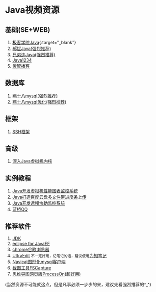 # Java视频资源

## 基础(SE+WEB)
1. [极客学院Java](http://pan.baidu.com/disk/home#list/path=%2F1221%E6%95%B4%E7%90%86%2F%5Bfuli.ba%5D%E6%9E%81%E5%AE%A2%E5%AD%A6%E9%99%A2%2F%5Bfuli.ba%5D%E7%9F%A5%E8%AF%86%E4%BD%93%E7%B3%BB%E5%9B%BE%2F13%E3%80%81Java%20Web){:target="_blank"}
2. [郝斌Java(强烈推荐)](http://pan.baidu.com/disk/home#list/path=%2F1221%E6%95%B4%E7%90%86%2F%E9%83%9D%E6%96%8C%2F%E9%83%9D%E6%96%8C%E5%85%A8%E5%A5%97C%E8%AF%AD%E8%A8%80%2BSQL2005%2BJAVA%2B%E6%95%B0%E6%8D%AE%E7%BB%93%E6%9E%84%2FJAVA%E9%83%9D%E6%96%8C)
3. [兄弟连Java(强烈推荐)](http://pan.baidu.com/disk/home#list/path=%2F1221%E6%95%B4%E7%90%86%2FImportant%2FOther%2F%E5%85%84%E5%BC%9F%E8%BF%9EJava%E3%80%81Android%E8%A7%86%E9%A2%91%E6%95%99%E7%A8%8B%E6%89%93%E5%8C%85%E4%B8%8B%E8%BD%BD%EF%BC%88%E6%9B%B4%E6%96%B0%E4%B8%AD%EF%BC%89)
4. [Java1234](http://pan.baidu.com/disk/home#list/path=%2F1221%E6%95%B4%E7%90%86%2FImportant%2FOther%2F%5Bwww.dev1234.com%5D%E4%B8%80%E5%A4%B4%E6%89%8E%E8%BF%9BJ2SE%E8%A7%86%E9%A2%91%E6%95%99%E7%A8%8B)
5. [传智播客](http://pan.baidu.com/disk/home#list/path=%2F1221%E6%95%B4%E7%90%86%2F%E6%88%91%E7%9A%84%E6%96%87%E6%A1%A3%2Fjava%E5%9F%BA%E7%A1%80)

## 数据库
1. [燕十八mysql(强烈推荐)](http://pan.baidu.com/disk/home#list/path=%2F1221%E6%95%B4%E7%90%86%2F%E2%91%A4%20MySQL%E8%BD%BB%E5%BF%AB%E6%8E%8C%E6%8F%A1%5B2014%E6%96%B0%E7%89%88%5D)
2. [燕十八mysql优化(强烈推荐)](http://pan.baidu.com/disk/home#list/path=%2F1221%E6%95%B4%E7%90%86%2F%E5%85%84%E5%BC%9F%E8%BF%9E%E5%BC%80%E5%8F%91%E8%BD%AF%E4%BB%B6%2F%E7%87%95%E5%8D%81%E5%85%ABPHP-%E9%AB%98%E6%80%A7%E8%83%BD%E6%9E%B6%E6%9E%84%E7%8F%AD%EF%BC%88%E6%9C%AA%E5%8A%A0%E5%AF%86%EF%BC%89%2Fmysql%E4%BC%98%E5%8C%96&vmode=undefined)

## 框架
1. [SSH框架](http://pan.baidu.com/disk/home#list/path=%2F1221%E6%95%B4%E7%90%86%2F%E6%88%91%E7%9A%84%E8%B5%84%E6%BA%90%2FSSH%E4%B8%89%E5%A4%A7%E6%A1%86%E6%9E%B6)

## 高级
1. [深入Java虚拟机内核](http://pan.baidu.com/disk/home#list/path=%2F1221%E6%95%B4%E7%90%86%2FImportant%2FOther%2F%E6%B7%B1%E5%85%A5JVM%E5%86%85%E6%A0%B8%E2%80%94%E5%8E%9F%E7%90%86%E3%80%81%E8%AF%8A%E6%96%AD%E4%B8%8E%E4%BC%98%E5%8C%96)

## 实例教程
1. [Java开发虚拟机性能图表监控系统](http://pan.baidu.com/disk/home#list/path=%2F1221%E6%95%B4%E7%90%86%2F0519Java%E5%BC%80%E5%8F%91%E8%99%9A%E6%8B%9F%E6%9C%BA%E6%80%A7%E8%83%BD%E5%9B%BE%E8%A1%A8%E7%9B%91%E6%8E%A7%E7%B3%BB%E7%BB%9F%20-%20Colin%E8%80%81%E5%B8%88)
2. [Java打造百度云盘多文件带进度条上传](http://pan.baidu.com/disk/home#list/path=%2F1221%E6%95%B4%E7%90%86%2F%E6%96%B0%E6%BD%AD%E5%B7%9E%2FJava%E6%89%93%E9%80%A0%E7%99%BE%E5%BA%A6%E4%BA%91%E7%9B%98%E5%A4%9A%E6%96%87%E4%BB%B6%E5%B8%A6%E8%BF%9B%E5%BA%A6%E6%9D%A1%E4%B8%8A%E4%BC%A0%20-%20Jame)
3. [Java开发远程协助监控系统](http://pan.baidu.com/disk/home#list/path=%2F1221%E6%95%B4%E7%90%86%2F%E6%BD%AD%E5%B7%9E%E5%AD%A6%E9%99%A2%2FJava%E5%BC%80%E5%8F%91%E8%BF%9C%E7%A8%8B%E5%8D%8F%E5%8A%A9%E7%9B%91%E6%8E%A7%E7%B3%BB%E7%BB%9F%E3%80%90%E8%85%BE%E8%AE%AF%E5%86%85%E9%83%A8%E9%A1%B6%E5%B0%96%E6%8A%80%E6%9C%AF%E3%80%91%20-%20Arry%E8%80%81%E5%B8%88&vmode=undefined)
4. [蓝桥QQ](http://pan.baidu.com/disk/home#list/path=%2F1221%E6%95%B4%E7%90%86%2F%E8%93%9D%E6%A1%A5QQ)

## 推荐软件
1. [JDK](http://pan.baidu.com/disk/home#list/vmode=undefined&path=%2F1221%E6%95%B4%E7%90%86%2FImportant%2FSoftWare%2F%E7%BC%96%E7%A8%8B%E8%BD%AF%E4%BB%B6%2FJava%E8%BD%AF%E4%BB%B6%2FJDK)
2. [eclipse for JavaEE](http://pan.baidu.com/disk/home#list/vmode=undefined&path=%2F1221%E6%95%B4%E7%90%86%2FImportant%2FSoftWare%2F%E7%BC%96%E7%A8%8B%E8%BD%AF%E4%BB%B6%2FJava%E8%BD%AF%E4%BB%B6%2Feclipse%20v4.4.2)
3. [chrome谷歌浏览器](http://www.google.cn/intl/zh-CN/chrome/browser/desktop/index.html)
4. [UltraEdit](http://pan.baidu.com/disk/home#list/vmode=undefined&path=%2F1221%E6%95%B4%E7%90%86%2FImportant%2FSoftWare%2F%E7%BC%96%E7%A8%8B%E8%BD%AF%E4%BB%B6%2F%E4%BB%A3%E7%A0%81%E7%BC%96%E5%86%99%E8%BD%AF%E4%BB%B6)
  `不一定好用，记笔记的话，建议使用`[为知笔记](http://www.wiz.cn/)
5. [Navicat图形化mysql客户端](http://pan.baidu.com/disk/home#list/path=%2F1221%E6%95%B4%E7%90%86%2F%E7%AC%94%E8%AE%B0%2FDataBase%E7%AC%94%E8%AE%B0%2FMySQL%E7%AC%94%E8%AE%B0%2F%E5%BC%80%E5%8F%91%E5%B7%A5%E5%85%B7%2FNavicat&vmode=undefined)
6. [截图工具FSCapture](http://pan.baidu.com/disk/home#list/path=%2F1221%E6%95%B4%E7%90%86%2FImportant%2FSoftWare%2F%E5%B7%A5%E5%85%B7%E8%BD%AF%E4%BB%B6%2F%E6%88%AA%E5%9B%BE%E5%92%8C%E5%BD%95%E5%88%B6%E8%A7%86%E9%A2%91%E8%BD%AF%E4%BB%B6&vmode=undefined)
7. [思维导图网页版ProcessOn(超好用)](https://www.processon.com/tour)

(当然资源不可能就这点，但是凡事必须一步步的来，建议先看强烈推荐的^_^)

